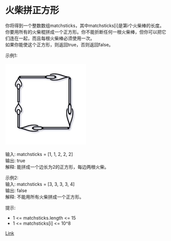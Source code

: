 <h1>火柴拼正方形</h1>

你将得到一个整数数组matchsticks，其中matchsticks[i]是第i个火柴棒的长度。你要用所有的火柴棍拼成一个正方形。你不能折断任何一根火柴棒，但你可以把它们连在一起，而且每根火柴棒必须使用一次。</br>
如果你能使这个正方形，则返回true，否则返回false。</br>

示例1:</br>
</br>![](./image/1.jpeg)</br></br>
输入: matchsticks = [1, 1, 2, 2, 2]</br>
输出: true</br>
解释: 能拼成一个边长为2的正方形，每边两根火柴。</br>

示例2:</br>
输入: matchsticks = [3, 3, 3, 3, 4]</br>
输出: false</br>
解释: 不能用所有火柴拼成一个正方形。</br>

提示:
- 1 <= matchsticks.length <= 15
- 1 <= matchsticks[i] <= 10^8

[Link](https://leetcode.cn/problems/matchsticks-to-square/)